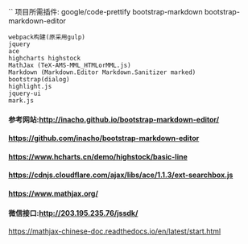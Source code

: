 ﻿``
项目所需插件:
    google/code-prettify
    bootstrap-markdown
    bootstrap-markdown-editor
  ````
  webpack构建(原采用gulp)
  jquery
  ace
  highcharts highstock
  MathJax (TeX-AMS-MML_HTMLorMML.js)
  Markdown (Markdown.Editor Markdown.Sanitizer marked)
  bootstrap(dialog)
  highlight.js
  jquery-ui
  mark.js
````
#### 参考网站:http://inacho.github.io/bootstrap-markdown-editor/
#### https://github.com/inacho/bootstrap-markdown-editor
####  https://www.hcharts.cn/demo/highstock/basic-line

#### https://cdnjs.cloudflare.com/ajax/libs/ace/1.1.3/ext-searchbox.js
#### https://www.mathjax.org/
#### 微信接口:http://203.195.235.76/jssdk/
https://mathjax-chinese-doc.readthedocs.io/en/latest/start.html
